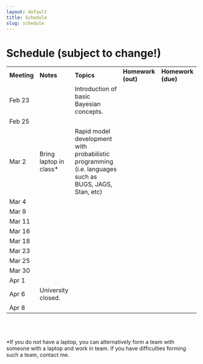 ```yaml
---
layout: default
title: Schedule
slug: schedule
---
```


Schedule (subject to change!)
=============================


<table>  <tr>    <td><b>Meeting</b></td>    <td><b>Notes</b></td>    <td><b>Topics</b></td>    <td><b>Homework (out)</b></td>    <td><b>Homework (due)</b></td>  </tr>  <tr>    <td>Feb 23</td>    <td></td>    <td>Introduction of basic Bayesian concepts.</td>    <td></td>    <td></td>  </tr>  <tr>    <td>Feb 25</td>    <td></td>    <td></td>    <td></td>    <td></td>  </tr>  <tr>    <td>Mar 2</td>    <td>Bring laptop in class*</td>    <td>Rapid model development with probabilistic programming (i.e. languages such as BUGS, JAGS, Stan, etc)</td>    <td></td>    <td></td>  </tr>  <tr>    <td>Mar 4</td>    <td></td>    <td></td>    <td></td>    <td></td>  </tr>  <tr>    <td>Mar 9</td>    <td></td>    <td></td>    <td></td>    <td></td>  </tr>  <tr>    <td>Mar 11</td>    <td></td>    <td></td>    <td></td>    <td></td>  </tr>  <tr>    <td>Mar 16</td>    <td></td>    <td></td>    <td></td>    <td></td>  </tr>  <tr>    <td>Mar 18</td>    <td></td>    <td></td>    <td></td>    <td></td>  </tr>  <tr>    <td>Mar 23</td>    <td></td>    <td></td>    <td></td>    <td></td>  </tr>  <tr>    <td>Mar 25</td>    <td></td>    <td></td>    <td></td>    <td></td>  </tr>  <tr>    <td>Mar 30</td>    <td></td>    <td></td>    <td></td>    <td></td>  </tr>  <tr>    <td>Apr 1</td>    <td></td>    <td></td>    <td></td>    <td></td>  </tr>  <tr>    <td>Apr 6</td>    <td>University closed.</td>    <td></td>    <td></td>    <td></td>  </tr>  <tr>    <td>Apr 8</td>    <td></td>    <td></td>    <td></td>    <td></td>  </tr><!-- schedule --></table>

<br/>
<br/>
<br/>
*If you do not have a laptop, you can alternatively form a team with someone with a laptop and work in team. If you have difficulties forming such a team, contact me.
